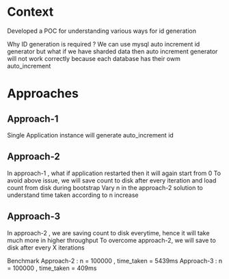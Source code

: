 # Context
Developed a POC for understanding various ways for id generation

Why ID generation is required ?
We can use mysql auto increment id generator but what if we have sharded data then auto increment generator will not work correctly because
each database has their owm auto_increment

# Approaches

## Approach-1
Single Application instance will generate auto_increment id

## Approach-2
In approach-1 , what if application restarted then it will again start from 0
To avoid above issue, we will save count to disk after every iteration and load count from disk during bootstrap
Vary n in the approach-2 solution to understand time taken according to n increase

## Approach-3
In approach-2 , we are saving count to disk everytime, hence it will take much more in higher throughput
To overcome approach-2, we will save to disk after every X iterations

Benchmark
Approach-2 : n = 100000 , time_taken = 5439ms
Approach-3 : n = 100000 , time_taken = 409ms

